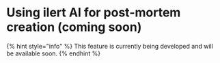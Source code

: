 # Using ilert AI for post-mortem creation (coming soon)



{% hint style="info" %}
This feature is currently being developed and will be available soon.
{% endhint %}
